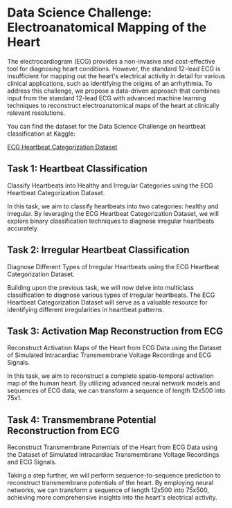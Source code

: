 # Data Science Challenge: Electroanatomical Mapping of the Heart

The electrocardiogram (ECG) provides a non-invasive and cost-effective tool for diagnosing heart conditions. However, the standard 12-lead ECG is insufficient for mapping out the heart's electrical activity in detail for various clinical applications, such as identifying the origins of an arrhythmia. To address this challenge, we propose a data-driven approach that combines input from the standard 12-lead ECG with advanced machine learning techniques to reconstruct electroanatomical maps of the heart at clinically relevant resolutions.

You can find the dataset for the Data Science Challenge on heartbeat classification at Kaggle:

[ECG Heartbeat Categorization Dataset](https://www.kaggle.com/datasets/shayanfazeli/heartbeat)


## Task 1: Heartbeat Classification
Classify Heartbeats into Healthy and Irregular Categories using the ECG Heartbeat Categorization Dataset. 

In this task, we aim to classify heartbeats into two categories: healthy and irregular. By leveraging the ECG Heartbeat Categorization Dataset, we will explore binary classification techniques to diagnose irregular heartbeats accurately.

## Task 2: Irregular Heartbeat Classification
Diagnose Different Types of Irregular Heartbeats using the ECG Heartbeat Categorization Dataset.

Building upon the previous task, we will now delve into multiclass classification to diagnose various types of irregular heartbeats. The ECG Heartbeat Categorization Dataset will serve as a valuable resource for identifying different irregularities in heartbeat patterns.

## Task 3: Activation Map Reconstruction from ECG
Reconstruct Activation Maps of the Heart from ECG Data using the Dataset of Simulated Intracardiac Transmembrane Voltage Recordings and ECG Signals.

In this task, we aim to reconstruct a complete spatio-temporal activation map of the human heart. By utilizing advanced neural network models and sequences of ECG data, we can transform a sequence of length 12x500 into 75x1.

## Task 4: Transmembrane Potential Reconstruction from ECG
Reconstruct Transmembrane Potentials of the Heart from ECG Data using the Dataset of Simulated Intracardiac Transmembrane Voltage Recordings and ECG Signals.

Taking a step further, we will perform sequence-to-sequence prediction to reconstruct transmembrane potentials of the heart. By employing neural networks, we can transform a sequence of length 12x500 into 75x500, achieving more comprehensive insights into the heart's electrical activity.
